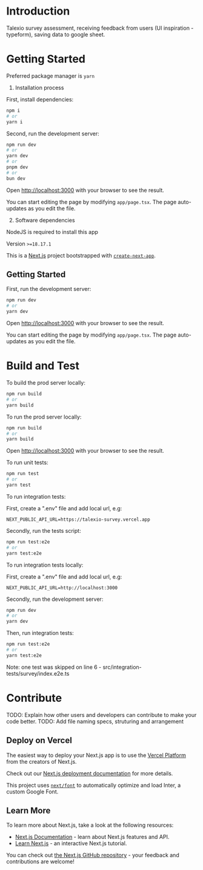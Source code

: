 # Introduction 
Talexio survey assessment, receiving feedback from users (UI inspiration - typeform), saving data to google sheet.

# Getting Started

Preferred package manager is `yarn`

1.	Installation process

First, install dependencies:

```bash
npm i
# or
yarn i
```

Second, run the development server:

```bash
npm run dev
# or
yarn dev
# or
pnpm dev
# or
bun dev
```

Open [http://localhost:3000](http://localhost:3000) with your browser to see the result.

You can start editing the page by modifying `app/page.tsx`. The page auto-updates as you edit the file.

2.	Software dependencies

NodeJS is required to install this app

Version `>=18.17.1`

This is a [Next.js](https://nextjs.org/) project bootstrapped with [`create-next-app`](https://github.com/vercel/next.js/tree/canary/packages/create-next-app).

## Getting Started

First, run the development server:

```bash
npm run dev
# or
yarn dev
```

Open [http://localhost:3000](http://localhost:3000) with your browser to see the result.

You can start editing the page by modifying `app/page.tsx`. The page auto-updates as you edit the file.

# Build and Test

To build the prod server locally:

```bash
npm run build
# or
yarn build
```

To run the prod server locally:

```bash
npm run build
# or
yarn build
```

Open [http://localhost:3000](http://localhost:3000) with your browser to see the result.


To run unit tests:

```bash
npm run test
# or
yarn test
```

To run integration tests:

First, create a ".env" file and add local url, e.g:

``
NEXT_PUBLIC_API_URL=https://talexio-survey.vercel.app
``

Secondly, run the tests script:

```bash
npm run test:e2e
# or
yarn test:e2e
```

To run integration tests locally:

First, create a ".env" file and add local url, e.g:

``
NEXT_PUBLIC_API_URL=http://localhost:3000
``

Secondly, run the development server:

```bash
npm run dev
# or
yarn dev
```

Then, run integration tests:

```bash
npm run test:e2e
# or
yarn test:e2e
```

Note: one test was skipped on line 6 - src/integration-tests/survey/index.e2e.ts

# Contribute
TODO: Explain how other users and developers can contribute to make your code better. 
TODO: Add file naming specs, struturing and arrangement

## Deploy on Vercel

The easiest way to deploy your Next.js app is to use the [Vercel Platform](https://vercel.com/new?utm_medium=default-template&filter=next.js&utm_source=create-next-app&utm_campaign=create-next-app-readme) from the creators of Next.js.

Check out our [Next.js deployment documentation](https://nextjs.org/docs/deployment) for more details.

This project uses [`next/font`](https://nextjs.org/docs/basic-features/font-optimization) to automatically optimize and load Inter, a custom Google Font.

## Learn More

To learn more about Next.js, take a look at the following resources:

- [Next.js Documentation](https://nextjs.org/docs) - learn about Next.js features and API.
- [Learn Next.js](https://nextjs.org/learn) - an interactive Next.js tutorial.

You can check out [the Next.js GitHub repository](https://github.com/vercel/next.js/) - your feedback and contributions are welcome!